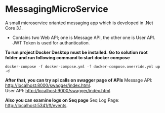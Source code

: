 # MessagingMicroService
A small microservice orianted messaging app which is developed in .Net Core 3.1.  
- Contains two Web API; one is Message API, the other one is User API.  
JWT Token is used for authantication.  

**To run project Docker Desktop must be installed.**
**Go to solution root folder and run following command to start docker compose**
```
docker-compose -f docker-compose.yml -f docker-compose.override.yml up -d
```
**After that, you can try api calls on swagger page of APIs**
Message API: [http://localhost:8000/swagger/index.html](http://localhost:8000/swagger/index.html).  
User API: [http://localhost:9000/swagger/index.html](http://localhost:9000/swagger/index.html). 

**Also you can examine logs on Seq page**
Seq Log Page: [http://localhost:5341/#/events](http://localhost:5341/#/events).  



